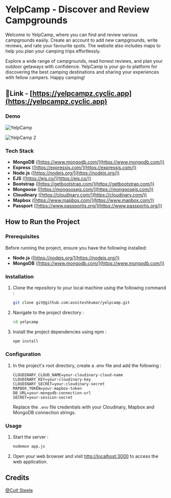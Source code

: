 # YelpCamp - Discover and Review Campgrounds

Welcome to YelpCamp, where you can find and review various campgrounds easily. Create an account to add new campgrounds, write reviews, and rate your favourite spots. The website also includes maps to help you plan your camping trips effortlessly.

Explore a wide range of campgrounds, read honest reviews, and plan your outdoor getaways with confidence. YelpCamp is your go-to platform for discovering the best camping destinations and sharing your experiences with fellow campers. Happy camping!

## 🔗Link - [https://yelpcampz.cyclic.app](https://yelpcampz.cyclic.app)

### Demo

![YelpCamp](https://github.com/asniteshkumar/yelpcamp/assets/69412868/96219b99-5a84-4e5b-9361-c36c9ffd413c)

![YelpCamp 2](https://github.com/asniteshkumar/yelpcamp/assets/69412868/9eab19ae-e8d9-4465-9722-1c8becf6603c)


### Tech Stack

* **MongoDB** ([https://www.mongodb.com/](https://www.mongodb.com/))
* **Express** ([https://expressjs.com/](https://expressjs.com/))
* **Node.js** ([https://nodejs.org/](https://nodejs.org/))
* **EJS** ([https://ejs.co/](https://ejs.co/))
* **Bootstrap** ([https://getbootstrap.com/](https://getbootstrap.com/))
* **Mongoose** ([https://mongoosejs.com/](https://mongoosejs.com/))
* **Cloudinary** ([https://cloudinary.com/](https://cloudinary.com/))
* **Mapbox** ([https://www.mapbox.com/](https://www.mapbox.com/))
* **Passport** ([https://www.passportjs.org/](https://www.passportjs.org/))

## How to Run the Project

### Prerequisites

Before running the project, ensure you have the following installed:
* **Node.js** ([https://nodejs.org/](https://nodejs.org/))
* **MongoDB** ([https://www.mongodb.com/](https://www.mongodb.com/))


### Installation
1. Clone the repository to your local machine using the following command :
	``` bash
	git clone git@github.com:asniteshkumar/yelpcamp.git
	```
	
2. Navigate to the project directory :
	``` bash
	cd yelpcamp
	```
	
3. Install the project dependencies using npm :
	``` bash
	npm install
	```
	
### Configuration

1. In the project's root directory, create a .env file and add the following :
	```
	CLOUDINARY_CLOUD_NAME=your-cloudinary-cloud-name
	CLOUDINARY_KEY=your-cloudinary-key
	CLOUDINARY_SECRET=your-cloudinary-secret
	MAPBOX_TOKEN=your-mapbox-token
	DB_URL=your-mongodb-connection-url
	SECRET=your-session-secret
	```
	
	Replace the `.env` file credentials  with your Cloudinary, Mapbox and MongoDB connection strings.

### Usage
1. Start the server : 
	``` bash
	nodemon app.js
	```
	
2. Open your web browser and visit [http://localhost:3000](http://localhost:3000) to access the web application. 


## Credits
[@Colt Steele](https://github.com/Colt)
